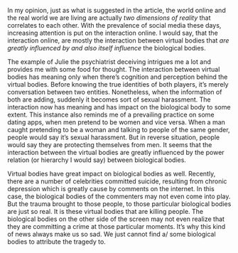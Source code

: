In my opinion, just as what is suggested in the article, the world online and the real world we are living are actually *two dimensions of reality* that correlates to each other. With the prevalence of social media these days, increasing attention is put on the interaction online. I would say, that the interaction online, are mostly the interaction between virtual bodies that *are greatly influenced by and also itself influence* the biological bodies.

The example of Julie the psychiatrist deceiving intrigues me a lot and provides me with some food for thought. The interaction between virtual bodies has meaning only when there’s cognition and perception behind the virtual bodies. Before knowing the true identities of both players, it’s merely conversation between two entities. Nonetheless, when the information of both are adding, suddenly it becomes sort of sexual harassment. The interaction now has meaning and has impact on the biological body to some extent. This instance also reminds me of a prevailing practice on some dating apps, when men pretend to be women and vice versa. When a man caught pretending to be a woman and talking to people of the same gender, people would say it’s sexual harassment. But in reverse situation, people would say they are protecting themselves from men. It seems that the interaction between the virtual bodies are greatly influenced by the power relation (or hierarchy I would say) between biological bodies.

Virtual bodies have great impact on biological bodies as well. Recently, there are a number of celebrities committed suicide, resulting from chronic depression which is greatly cause by comments on the internet. In this case, the biological bodies of the commenters may not even come into play. But the trauma brought to those people, to those particular biological bodies are just so real. It is these virtual bodies that are killing people. The biological bodies on the other side of the screen may not even realize that they are committing a crime at those particular moments. It’s why this kind of news always make us so sad. We just cannot find a/ some biological bodies to attribute the tragedy to.
